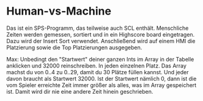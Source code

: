# Human-vs-Machine

Das ist ein SPS-Programm, das teilweise auch SCL enthält. Menschliche Zeiten werden gemessen, sortiert und in ein Highscore board eingetragen. Dazu wird der Insert Sort 
verwendet. Anschließend wird auf einem HMI die Platzierung sowie die Top Platzierungen ausgegeben.

Max:
Unbedingt den "Startwert" deiner ganzen Ints im Array in der Tabelle anklicken und 32000 reinschreiben. In jeden einzelnen Platz. Das Array machst du von 0..4 zu 0..29, damit du 30 Plätze füllen kannst. Und jeder davon braucht als Startwert 32000. Ist der Startwert nämlich 0, dann ist die vom Spieler erreichte Zeit immer größer als alles, was im Array gespeichert ist. Damit wird dir nie eine andere Zeit hinein geschrieben.

